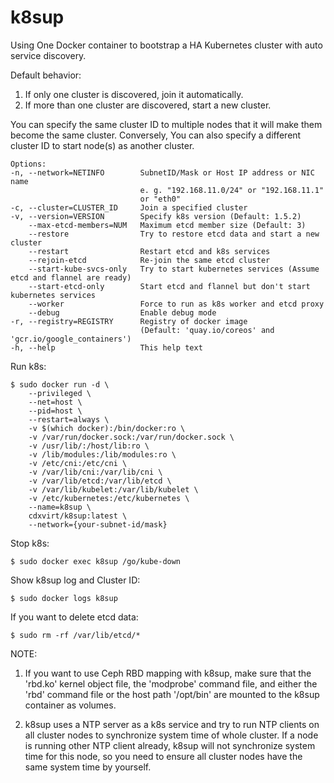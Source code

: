 # k8sup

Using One Docker container to bootstrap a HA Kubernetes cluster with auto service discovery.

Default behavior:
1. If only one cluster is discovered, join it automatically.
2. If more than one cluster are discovered, start a new cluster.

You can specify the same cluster ID to multiple nodes that it will make them become the same cluster. Conversely, You can also specify a different cluster ID to start node(s) as another cluster.

```
Options:
-n, --network=NETINFO        SubnetID/Mask or Host IP address or NIC name
                             e. g. "192.168.11.0/24" or "192.168.11.1"
                             or "eth0"
-c, --cluster=CLUSTER_ID     Join a specified cluster
-v, --version=VERSION        Specify k8s version (Default: 1.5.2)
    --max-etcd-members=NUM   Maximum etcd member size (Default: 3)
    --restore                Try to restore etcd data and start a new cluster
    --restart                Restart etcd and k8s services
    --rejoin-etcd            Re-join the same etcd cluster
    --start-kube-svcs-only   Try to start kubernetes services (Assume etcd and flannel are ready)
    --start-etcd-only        Start etcd and flannel but don't start kubernetes services
    --worker                 Force to run as k8s worker and etcd proxy
    --debug                  Enable debug mode
-r, --registry=REGISTRY      Registry of docker image
                             (Default: 'quay.io/coreos' and 'gcr.io/google_containers')
-h, --help                   This help text
```

Run k8s:
```
$ sudo docker run -d \
    --privileged \
    --net=host \
    --pid=host \
    --restart=always \
    -v $(which docker):/bin/docker:ro \
    -v /var/run/docker.sock:/var/run/docker.sock \
    -v /usr/lib/:/host/lib:ro \
    -v /lib/modules:/lib/modules:ro \
    -v /etc/cni:/etc/cni \
    -v /var/lib/cni:/var/lib/cni \
    -v /var/lib/etcd:/var/lib/etcd \
    -v /var/lib/kubelet:/var/lib/kubelet \
    -v /etc/kubernetes:/etc/kubernetes \
    --name=k8sup \
    cdxvirt/k8sup:latest \
    --network={your-subnet-id/mask}
```

Stop k8s:
```
$ sudo docker exec k8sup /go/kube-down
```

Show k8sup log and Cluster ID:
```
$ sudo docker logs k8sup
```

If you want to delete etcd data:
```
$ sudo rm -rf /var/lib/etcd/*
```

NOTE:
1. If you want to use Ceph RBD mapping with k8sup, make sure that the 'rbd.ko' kernel object file, the 'modprobe' command file, and either the 'rbd' command file or the host path '/opt/bin' are mounted to the k8sup container as volumes.

2. k8sup uses a NTP server as a k8s service and try to run NTP clients on all cluster nodes to synchronize system time of whole cluster. If a node is running other NTP client already, k8sup will not synchronize system time for this node, so you need to ensure all cluster nodes have the same system time by yourself.
